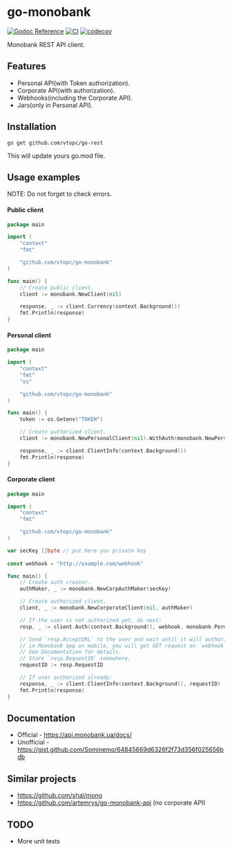 # go-monobank

[![Godoc Reference][godoc-img]][godoc-url] [![CI][ci-img]][ci-url] [![codecov][codecov-img]][codecov-url]

Monobank REST API client.

## Features
- Personal API(with Token authorization).
- Corporate API(with authorization).
- Webhooks(including the Corporate API).
- Jars(only in Personal API).

## Installation
```shell
go get github.com/vtopc/go-rest
```
This will update yours go.mod file.

## Usage examples
NOTE: Do not forget to check errors.

#### Public client
```go
package main

import (
    "context"
    "fmt"

    "github.com/vtopc/go-monobank"
)

func main() {
    // Create public client.
    client := monobank.NewClient(nil)

    response, _ := client.Currency(context.Background())
    fmt.Println(response)
}
```

#### Personal client
```go
package main

import (
    "context"
    "fmt"
    "os"

    "github.com/vtopc/go-monobank"
)

func main() {
    token := os.Getenv("TOKEN")

    // Create authorized client.
    client := monobank.NewPersonalClient(nil).WithAuth(monobank.NewPersonalAuthorizer(token))

    response, _ := client.ClientInfo(context.Background())
    fmt.Println(response)
}
```

#### Corporate client
```go
package main

import (
    "context"
    "fmt"

    "github.com/vtopc/go-monobank"
)

var secKey []byte // put here you private key
    
const webhook = "http://example.com/webhook"

func main() {
    // Create auth creator.
    authMaker, _ := monobank.NewCorpAuthMaker(secKey)

    // Create authorized client.
    client, _ := monobank.NewCorporateClient(nil, authMaker)

    // If the user is not authorized yet, do next:
    resp, _ := client.Auth(context.Background(), webhook, monobank.PermSt, monobank.PermPI)

    // Send `resp.AcceptURL` to the user and wait until it will authorize your client
    // in Monobank app on mobile, you will get GET request on `webhook` when it will be done.
    // See Documentation for details.
    // Store `resp.RequestID` somewhere.
    requestID := resp.RequestID

    // If user authorized already:
    response, _ := client.ClientInfo(context.Background(), requestID)
    fmt.Println(response)
}
```

## Documentation
- Official - https://api.monobank.ua/docs/
- Unofficial - https://gist.github.com/Sominemo/64845669d6326f2f73d356f025656bdb

## Similar projects
- https://github.com/shal/mono
- https://github.com/artemrys/go-monobank-api (no corporate API)

## TODO
- More unit tests

[godoc-img]: https://godoc.org/github.com/vtopc/go-monobank?status.svg
[godoc-url]: https://godoc.org/github.com/vtopc/go-monobank

[ci-img]: https://github.com/vtopc/go-monobank/workflows/CI/badge.svg
[ci-url]: https://github.com/vtopc/go-monobank/actions?query=workflow%3A%22CI%22

[codecov-img]: https://codecov.io/gh/vtopc/go-monobank/branch/master/graph/badge.svg
[codecov-url]: https://codecov.io/gh/vtopc/go-monobank
